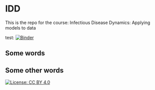 <!-- Just fill in the brackets -->
# IDD

This is the repo for the course: Infectious Disease Dynamics: Applying models to data

test:
[![Binder](https://mybinder.org/badge_logo.svg)](https://mybinder.org/v2/gh/bcreiner/IDD/HEAD)

Some words
----------

Some other words
----------------

[![License: CC BY 4.0](https://licensebuttons.net/l/by/4.0/80x15.png)](http://creativecommons.org/licenses/by/4.0/)
